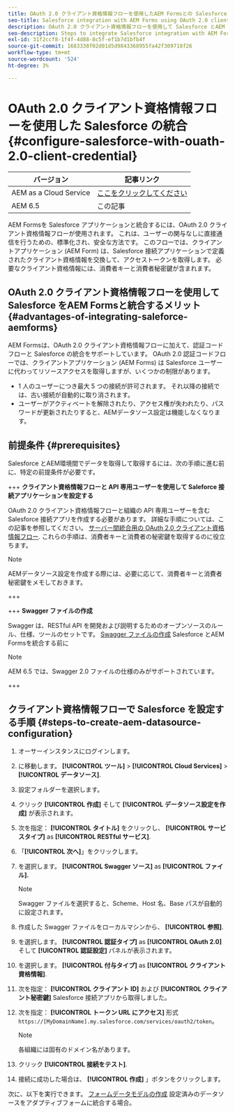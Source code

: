 ```yaml
---
title: OAuth 2.0 クライアント資格情報フローを使用したAEM Formsとの Salesforce 統合
seo-title: Salesforce integration with AEM Forms using OAuth 2.0 client credentials flow
description: OAuth 2.0 クライアント資格情報フローを使用して Salesforce とAEM Formsを統合する手順
seo-description: Steps to integrate Salesforce integration with AEM Forms using OAuth 2.0 client credentials flow
exl-id: 31f2ccf8-1f4f-4d88-8c5f-ef1b7d1bfb4f
source-git-commit: 1683338f02d01d5d9843368955fa42f309718f26
workflow-type: tm+mt
source-wordcount: '524'
ht-degree: 3%

---
```


# OAuth 2.0 クライアント資格情報フローを使用した Salesforce の統合  {#configure-salesforce-with-ouath-2.0-client-credential}

| バージョン | 記事リンク |
| -------- | ---------------------------- |
| AEM as a Cloud Service | [ここをクリックしてください](https://experienceleague.adobe.com/docs/experience-manager-cloud-service/content/forms/integrate/use-form-data-model/configure-msdynamics-salesforce.html) |
| AEM 6.5 | この記事 |


AEM Formsを Salesforce アプリケーションと統合するには、OAuth 2.0 クライアント資格情報フローが使用されます。 これは、ユーザーの関与なしに直接通信を行うための、標準化され、安全な方法です。 このフローでは、クライアントアプリケーション (AEM Form) は、Salesforce 接続アプリケーションで定義されたクライアント資格情報を交換して、アクセストークンを取得します。 必要なクライアント資格情報には、消費者キーと消費者秘密鍵が含まれます。

## OAuth 2.0 クライアント資格情報フローを使用して Salesforce をAEM Formsと統合するメリット {#advantages-of-integrating-saleforce-aemforms}

AEM Formsは、OAuth 2.0 クライアント資格情報フローに加えて、認証コードフローと Salesforce の統合をサポートしています。 OAuth 2.0 認証コードフローでは、クライアントアプリケーション (AEM Forms) は Salesforce ユーザーに代わってリソースアクセスを取得しますが、いくつかの制限があります。

* 1 人のユーザーにつき最大 5 つの接続が許可されます。 それ以降の接続では、古い接続が自動的に取り消されます。
* ユーザーがアクティベートを解除されたり、アクセス権が失われたり、パスワードが更新されたりすると、AEMデータソース設定は機能しなくなります。

## 前提条件 {#prerequisites}

Salesforce とAEM環境間でデータを取得して取得するには、次の手順に進む前に、特定の前提条件が必要です。

+++ **クライアント資格情報フローと API 専用ユーザーを使用して Saleforce 接続アプリケーションを設定する**

OAuth 2.0 クライアント資格情報フローと組織の API 専用ユーザーを含む Salesforce 接続アプリを作成する必要があります。 詳細な手順については、この記事を参照してください。 [サーバー間統合用の OAuth 2.0 クライアント資格情報フロー](https://help.salesforce.com/s/articleView?id=sf.connected_app_client_credentials_setup.htm&amp;type=5). これらの手順は、消費者キーと消費者の秘密鍵を取得するのに役立ちます。

>[!NOTE]
>
> AEMデータソース設定を作成する際には、必要に応じて、消費者キーと消費者秘密鍵をメモしておきます。

+++

+++ **Swagger ファイルの作成**

Swagger は、RESTful API を開発および説明するためのオープンソースのルール、仕様、ツールのセットです。 [Swagger ファイルの作成](https://experienceleague.adobe.com/docs/experience-manager-learn/cloud-service/forms/integrate-with-salesforce/describe-rest-api.html) Salesforce とAEM Formsを統合する前に

>[!NOTE]
>
> AEM 6.5 では、Swagger 2.0 ファイルの仕様のみがサポートされています。

+++

## クライアント資格情報フローで Salesforce を設定する手順 {#steps-to-create-aem-datasource-configuration}

1. オーサーインスタンスにログインします。
1. に移動します。 **[!UICONTROL ツール]** > **[!UICONTROL Cloud Services]** > **[!UICONTROL データソース]**.
1. 設定フォルダーを選択します。
1. クリック **[!UICONTROL 作成]** そして **[!UICONTROL データソース設定を作成]** が表示されます。
1. 次を指定： **[!UICONTROL タイトル]** をクリックし、 **[!UICONTROL サービスタイプ]** as **[!UICONTROL RESTful サービス]**.
1. 「**[!UICONTROL 次へ]**」をクリックします。
1. を選択します。 **[!UICONTROL Swagger ソース]** as **[!UICONTROL ファイル].**
   >[!NOTE]
   >
   > Swagger ファイルを選択すると、Scheme、Host 名、Base パスが自動的に設定されます。

1. 作成した Swagger ファイルをローカルマシンから、 **[!UICONTROL 参照]**.
1. を選択します。 **[!UICONTROL 認証タイプ]** as **[!UICONTROL OAuth 2.0]** そして **[!UICONTROL 認証設定]** パネルが表示されます。
1. を選択します。 **[!UICONTROL 付与タイプ]** as **[!UICONTROL クライアント資格情報]**.
1. 次を指定： **[!UICONTROL クライアント ID]** および **[!UICONTROL クライアント秘密鍵]** Salesforce 接続アプリから取得しました。
1. 次を指定： **[!UICONTROL トークン URL にアクセス]** 形式
   `https://[MyDomainName].my.salesforce.com/services/oauth2/token`。

   >[!NOTE]
   >
   > 各組織には固有のドメイン名があります。

1. クリック **[!UICONTROL 接続をテスト]**.
1. 接続に成功した場合は、 **[!UICONTROL 作成]** 」ボタンをクリックします。

次に、以下を実行できます。 [フォームデータモデルの作成](https://experienceleague.adobe.com/docs/experience-manager-65/forms/form-data-model/create-form-data-models.html?lang=en) 設定済みのデータソースをアダプティブフォームに統合する場合。
